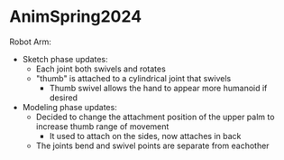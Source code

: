 # AnimSpring2024


Robot Arm:
  - Sketch phase updates:
    - Each joint both swivels and rotates
    - "thumb" is attached to a cylindrical joint that swivels
      - Thumb swivel allows the hand to appear more humanoid if desired
  - Modeling phase updates:
    - Decided to change the attachment position of the upper palm to increase thumb range of movement
      - It used to attach on the sides, now attaches in back
    - The joints bend and swivel points are separate from eachother
